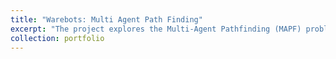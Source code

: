 ```yaml
---
title: "Warebots: Multi Agent Path Finding"
excerpt: "The project explores the Multi-Agent Pathfinding (MAPF) problem, focusing on one-shot MAPF and its dynamic counterpart, Lifelong MAPF (LMAPF). It delves into the Conflict-Based Search Algorithm (CBS), a two-level approach for resolving conflicts between agents, showcasing its effectiveness in small-scale environments inspired by the League of Robot Runners competition. <br/><img src='/images/MAPF.gif'>"
collection: portfolio
---
```



